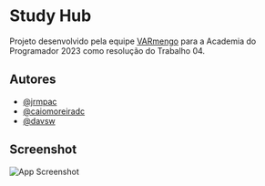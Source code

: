 # Study Hub

Projeto desenvolvido pela equipe [VARmengo](https://github.com/VARmengo/) para a Academia do Programador 2023 como resolução do Trabalho 04.

## Autores

- [@jrmpac](https://www.github.com/jrmpac)
- [@caiomoreiradc](https://www.github.com/caiomoreiradc)
- [@davsw](https://www.github.com/davsw)


## Screenshot

![App Screenshot](https://imgur.com/yhsAAoo.png)


